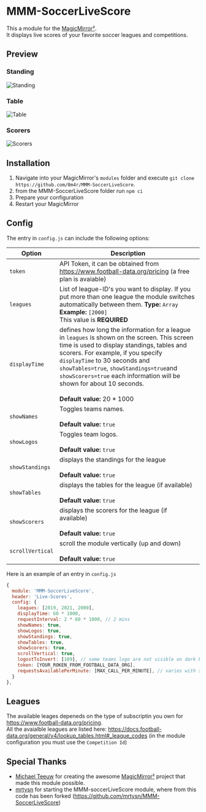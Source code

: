 # MMM-SoccerLiveScore

This a module for the [MagicMirror²](https://github.com/MagicMirrorOrg/MagicMirror).  
It displays live scores of your favorite soccer leagues and competitions.

## Preview

### Standing

![Standing](screenshots/MMM-SoccerLiveScores-Standings.png)

### Table

![Table](screenshots/MMM-SoccerLiveScores-Tables.png)

### Scorers

![Scorers](screenshots/MMM-SoccerLiveScores-Scorers.png)


## Installation

1. Navigate into your MagicMirror's `modules` folder and execute `git clone https://github.com/0m4r/MMM-SoccerLiveScore`.
2. from the MMM-SoccerLiveScore folder run `npm ci`
3. Prepare your configuration
4. Restart your MagicMirror

## Config

The entry in `config.js` can include the following options:

| Option           | Description                                                                                                                                                                                                                                                                                                                                                                |
| ---------------- | -------------------------------------------------------------------------------------------------------------------------------------------------------------------------------------------------------------------------------------------------------------------------------------------------------------------------------------------------------------------------- |
| `token`          | API Token, it can be obtained from https://www.football-data.org/pricing (a free plan is avaiable)                                                                                                                                                                                                                                                                         |
| `leagues`        | List of league-ID's you want to display. If you put more than one league the module switches automatically between them. **Type:** `Array`<br>**Example:** `[2000]` <br>This value is **REQUIRED**                                                                                                                                                                         |
| `displayTime`    | defines how long the information for a league in `leagues` is shown on the screen. This screen time is used to display standings, tables and scorers. For example, if you specify `displayTime` to 30 seconds and `showTables=true`, `showStandings=true`and `showScorers=true` each information will be shown for about 10 seconds. <br><br>**Default value:** 20 \* 1000 |
| `showNames`      | Toggles teams names. <br><br>**Default value:** `true`                                                                                                                                                                                                                                                                                                                     |
| `showLogos`      | Toggles team logos.<br><br>**Default value:** `true`                                                                                                                                                                                                                                                                                                                       |
| `showStandings`  | displays the standings for the league <br><br>**Default value:** `true`                                                                                                                                                                                                                                                                                                    |
| `showTables`     | displays the tables for the league (if available) <br><br>**Default value:** `true`                                                                                                                                                                                                                                                                                        |
| `showScorers`    | displays the scorers for the league (if available) <br><br>**Default value:** `true`                                                                                                                                                                                                                                                                                       |
| `scrollVertical` | scroll the module vertically (up and down) <br><br>**Default value:** `true`                                                                                                                                                                                                                                                                                               |

Here is an example of an entry in `config.js`

```js
{
  module: 'MMM-SoccerLiveScore',
  header: 'Live-Scores',
  config: {
    leagues: [2019, 2021, 2000],
    displayTime: 60 * 1000,
    requestInterval: 2 * 60 * 1000, // 2 mins
    showNames: true,
    showLogos: true,
    showStandings: true,
    showTables: true,
    showScorers: true,
    scrollVertical: true,
    logostToInvert: [109], // some teams logo are not visible on dark background
    token: [YOUR_ROKEN_FROM_FOOTBALL_DATA_ORG],
    requestsAvailablePerMinute: [MAX_CALL_PER_MINUTE], // varies with subscription type to https://www.football-data.org/pricing
  }
},
```

## Leagues

The available leages depeneds on the type of subscriptin you own for https://www.football-data.org/pricing.  
All the avaialble leagues are listed here: https://docs.football-data.org/general/v4/lookup_tables.html#_league_codes (in the module configuration you must use the `Competition Id`)  

  
## Special Thanks

- [Michael Teeuw](https://github.com/MichMich) for creating the awesome [MagicMirror²](https://github.com/MagicMirrorOrg/MagicMirror/tree/develop) project that made this module possible.
- [mrtysn](https://github.com/mrtysn) for starting the MMM-soccerLiveScore module, where from this code has been forked (<https://github.com/mrtysn/MMM-SoccerLiveScore>)
